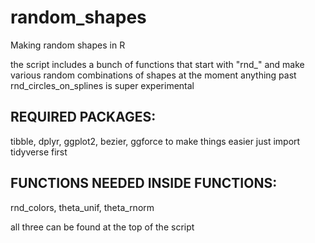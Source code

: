 # random_shapes
Making random shapes in R

the script includes a bunch of functions that start with "rnd_" and make various random combinations of shapes
at the moment anything past rnd_circles_on_splines is super experimental

## REQUIRED PACKAGES:

tibble, dplyr, ggplot2, bezier, ggforce
to make things easier just import tidyverse first

## FUNCTIONS NEEDED INSIDE FUNCTIONS:

rnd_colors, theta_unif, theta_rnorm

all three can be found at the top of the script

